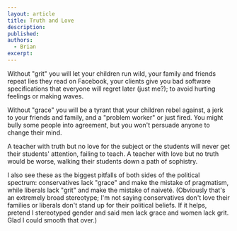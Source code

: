 ```yaml
---
layout: article
title: Truth and Love
description: 
published: 
authors:
  - Brian
excerpt: 
---
```

Without "grit" you will let your children run wild, your family and friends repeat lies they read on Facebook, your clients give you bad software specifications that everyone will regret later (just me?); to avoid hurting feelings or making waves.

Without "grace" you will be a tyrant that your children rebel against, a jerk to your friends and family, and a "problem worker" or just fired. You might bully some people into agreement, but you won't persuade anyone to change their mind.

A teacher with truth but no love for the subject or the students will never get their students' attention, failing to teach. A teacher with love but no truth would be worse, walking their students down a path of sophistry.

I also see these as the biggest pitfalls of both sides of the political spectrum: conservatives lack "grace" and make the mistake of pragmatism, while liberals lack "grit" and make the mistake of naiveté. (Obviously that's an extremely broad stereotype; I'm not saying conservatives don't love their families or liberals don't stand up for their political beliefs. If it helps, pretend I stereotyped gender and said men lack grace and women lack grit. Glad I could smooth that over.)